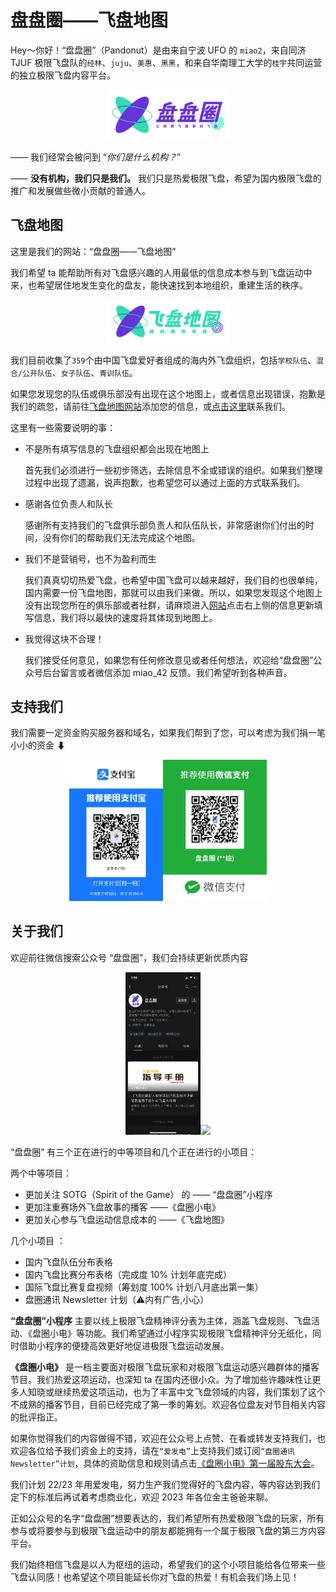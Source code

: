 # 盘盘圈——飞盘地图

Hey～你好！“盘盘圈”（Pandonut）是由来自宁波 UFO 的 ```miao2```，来自同济 TJUF 极限飞盘队的```经林```、```juju```、```美惠```、```黑黑```，和来自华南理工大学的```桂宇```共同运营的独立极限飞盘内容平台。

<div align=center>
    <img src="./assets/img/frisbee_logo.svg" width="200"/>
</div>

—— 我们经常会被问到 “*你们是什么机构？*”

—— **没有机构，我们只是我们。** 我们只是热爱极限飞盘，希望为国内极限飞盘的推广和发展做些微小贡献的普通人。


## 飞盘地图

这里是我们的网站：“盘盘圈——飞盘地图”

我们希望 ta 能帮助所有对飞盘感兴趣的人用最低的信息成本参与到飞盘运动中来，也希望居住地发生变化的盘友，能快速找到本地组织，重建生活的秩序。


<div align=center>
    <img src="./assets/img/frisbee_logo_head.png" width="200"/>
</div>

我们目前收集了```359```个由中国飞盘爱好者组成的海内外飞盘组织，包括```学校队伍```、```混合/公开队伍```、```女子队伍```、```青训队伍```。

如果您发现您的队伍或俱乐部没有出现在这个地图上，或者信息出现错误，抱歉是我们的疏忽，请前往[飞盘地图网站](http://www.pandonut.com:8050/)添加您的信息，或[点击这里](juxuan.27@gmail.com)联系我们。


这里有一些需要说明的事：

- 不是所有填写信息的飞盘组织都会出现在地图上

    首先我们必须进行一些初步筛选，去除信息不全或错误的组织。如果我们整理过程中出现了遗漏，说声抱歉，也希望您可以通过上面的方式联系我们。

- 感谢各位负责人和队长

    感谢所有支持我们的飞盘俱乐部负责人和队伍队长，非常感谢你们付出的时间，没有你们的帮助我们无法完成这个地图。

- 我们不是营销号，也不为盈利而生

    我们真真切切热爱飞盘，也希望中国飞盘可以越来越好，我们目的也很单纯，国内需要一份飞盘地图，那就可以由我们来做。所以，如果您发现这个地图上没有出现您所在的俱乐部或者社群，请麻烦进入[网站](http://www.pandonut.com:8050/)点击右上侧的信息更新填写信息，我们将以最快的速度将其体现到地图上。

- 我觉得这块不合理！
    
    我们接受任何意见，如果您有任何修改意见或者任何想法，欢迎给“盘盘圈”公众号后台留言或者微信添加 miao_42 反馈。我们希望听到各种声音。


## 支持我们

我们需要一定资金购买服务器和域名，如果我们帮到了您，可以考虑为我们捐一笔小小的资金 ⬇

<div align=center>
    <img src="./assets/img/支付宝二维码.jpg" width="150"/><img src="./assets/img/微信二维码.jpeg" width="166"/>
</div>

## 关于我们

欢迎前往微信搜索公众号 “盘盘圈”，我们会持续更新优质内容

<div align=center>
    <img src="./assets/img/盘盘圈.jpg" width="120"/><img src="./assets/img/盘圈小电小助手.jpeg" width="200"/>
</div>


“盘盘圈” 有三个正在进行的中等项目和几个正在进行的小项目：

两个中等项目：
- 更加关注 SOTG（Spirit of the Game） 的 —— “盘盘圈”小程序
- 更加注重赛场外飞盘故事的播客 ——《盘圈小电》
- 更加关心参与飞盘运动信息成本的 ——《飞盘地图》

几个小项目 ：

- 国内飞盘队伍分布表格
- 国内飞盘比赛分布表格（完成度 10% 计划年底完成）
- 国际飞盘比赛复盘视频（筹划度 100% 计划八月底出第一集）
- 盘圈通讯 Newsletter 计划（⚠️内有广告,小心）

**“盘盘圈”小程序** 主要以线上极限飞盘精神评分表为主体，涵盖飞盘规则、飞盘活动、《盘圈小电》等功能。我们希望通过小程序实现极限飞盘精神评分无纸化，同时借助小程序的便捷高效更好地促进极限飞盘运动发展。


**《盘圈小电》** 是一档主要面对极限飞盘玩家和对极限飞盘运动感兴趣群体的播客节目。我们热爱这项运动，也深知 ta 在国内还很小众。为了增加些许趣味性让更多人知晓或继续热爱这项运动，也为了丰富中文飞盘领域的内容，我们策划了这个不成熟的播客节目，目前已经完成了第一季的筹划。欢迎各位盘友对节目相关内容的批评指正。

如果你觉得我们的内容做得不错，欢迎在公众号上点赞、在看或转发支持我们，也欢迎各位给予我们资金上的支持，请在```“爱发电”```上支持我们或订阅```“盘圈通讯 Newsletter”计划```，具体的资助信息和规则请点击[《盘圈小电》第一届股东大会](https://mp.weixin.qq.com/s/VmH1Otl4a3bkeq1qX5FV1w)。

我们计划 22/23 年用爱发电，努力生产我们觉得好的飞盘内容，等内容达到我们定下的标准后再试着考虑商业化，欢迎 2023 年各位金主爸爸来聊。

正如公众号的名字“盘盘圈”想要表达的，我们希望所有热爱极限飞盘的玩家，所有参与或将要参与到极限飞盘运动中的朋友都能拥有一个属于极限飞盘的第三方内容平台。

我们始终相信飞盘是以人为枢纽的运动，希望我们的这个小项目能给各位带来一些飞盘认同感！也希望这个项目能延长你对飞盘的热爱！有机会我们场上见！